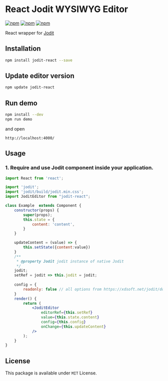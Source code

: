 # React Jodit WYSIWYG Editor

[![npm](https://img.shields.io/npm/v/jodit-react.svg)](https://www.npmjs.com/package/jodit-react)
[![npm](https://img.shields.io/npm/dm/jodit-react.svg)](https://www.npmjs.com/package/jodit-react)
[![npm](https://img.shields.io/npm/l/jodit-react.svg)](https://www.npmjs.com/package/jodit-react)

React wrapper for [Jodit](https://xdsoft.net/jodit/)

## Installation

```bash
npm install jodit-react --save
```

## Update editor version
```bash
npm update jodit-react
```

## Run demo
```bash
npm install --dev 
npm run demo
```

and open
```
http://localhost:4000/
```

## Usage

### 1. Require and use Jodit component inside your application.

```jsx
import React from 'react';

import 'jodit';
import 'jodit/build/jodit.min.css';
import JoditEditor from "jodit-react";

class Example  extends Component {
    constructor(props) {
        super(props);
        this.state = {
        	content: 'content',
        }
    }

    updateContent = (value) => {
        this.setState({content:value})
    }
    /**
     * @property Jodit jodit instance of native Jodit
     */
	jodit;
	setRef = jodit => this.jodit = jodit;
	
	config = {
		readonly: false // all options from https://xdsoft.net/jodit/doc/
	}
    render() {
        return (
            <JoditEditor
            	editorRef={this.setRef}
                value={this.state.content}
                config={this.config}
                onChange={this.updateContent}
            />
        );
    }
}
```


License
-----
This package is available under `MIT` License.

